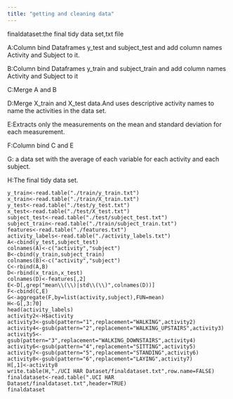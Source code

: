 ```yaml
---
title: "getting and cleaning data"
---
```

finaldataset:the final tidy data set,txt file

A:Column bind Dataframes y_test and subject_test and add column names Activity and Subject to it.

B:Column bind Dataframes y_train and subject_train and add column names Activity and Subject to it

C:Merge A and B

D:Merge X_train and X_test data.And uses descriptive activity names to name the activities in the data set.

E:Extracts only the measurements on the mean and standard deviation for each measurement. 

F:Column bind C and E

G: a data set with the average of each variable for each activity and each subject.

H:The final tidy data set.


```{r}
y_train<-read.table("./train/y_train.txt")
x_train<-read.table("./train/X_train.txt")
y_test<-read.table("./test/y_test.txt")
x_test<-read.table("./test/X_test.txt")
subject_test<-read.table("./test/subject_test.txt")
subject_train<-read.table("./train/subject_train.txt")
features<-read.table("./features.txt")
activity_labels<-read.table("./activity_labels.txt")
A<-cbind(y_test,subject_test)
colnames(A)<-c("activity","subject")
B<-cbind(y_train,subject_train)
colnames(B)<-c("activity","subject")
C<-rbind(A,B)
D<-rbind(x_train,x_test)
colnames(D)<-features[,2]
E<-D[,grep("mean\\(\\)|std\\(\\)",colnames(D))]
F<-cbind(C,E)
G<-aggregate(F,by=list(activity,subject),FUN=mean)
H<-G[,3:70]
head(activity_labels)
activity2<-H$activity
activity3<-gsub(pattern="1",replacement="WALKING",activity2)
activity4<-gsub(pattern="2",replacement="WALKING_UPSTAIRS",activity3)
activity5<-gsub(pattern="3",replacement="WALKING_DOWNSTAIRS",activity4)
activity6<-gsub(pattern="4",replacement="SITTING",activity5)
activity7<-gsub(pattern="5",replacement="STANDING",activity6)
activity8<-gsub(pattern="6",replacement="LAYING",activity7)
H[,1]<-activity8
write.table(H,"./UCI HAR Dataset/finaldataset.txt",row.name=FALSE)
finaldataset<-read.table(".UCI HAR Dataset/finaldataset.txt",header=TRUE)
finaldataset
```
